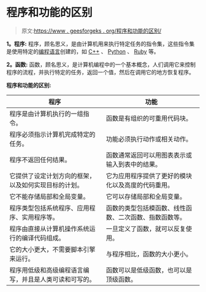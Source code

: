 # 程序和功能的区别

> 原文:[https://www . geesforgeks . org/程序和功能的区别/](https://www.geeksforgeeks.org/difference-between-program-and-function/)

**1。程序:**
程序，顾名思义，是由计算机用来执行特定任务的指令集，这些指令集是使用特定的[编程语言](https://www.geeksforgeeks.org/introduction-to-programming-languages/)创建的，如 [C++](https://www.geeksforgeeks.org/c-plus-plus/) 、 [Python](https://www.geeksforgeeks.org/python-programming-language/) 、 [Ruby](https://www.geeksforgeeks.org/ruby-programming-language/) 等。

**2。函数:**
函数，顾名思义，是计算机编程中的一个基本概念，人们调用它来控制程序的流程，并执行特定的任务，返回一个值，然后在调用它的地方恢复程序。

**程序和功能的区别:**

<center>

| 程序 | 功能 |
| --- | --- |
| 程序是由计算机执行的一组指令。 | 函数是有组织的可重用代码块。 |
| 程序必须指示计算机完成特定的任务。 | 功能必须执行动作或相关动作。 |
| 程序不返回任何结果。 | 函数通常返回可以用图表表示或输入到表中的结果。 |
| 它提供了设定计划方向的框架，以及如何实现目标的计划。 | 它为应用程序提供了更好的模块化以及高度的代码重用。 |
| 它不能存储局部和全局变量。 | 它可以存储局部和全局变量。 |
| 程序类型包括系统程序、应用程序、实用程序等。 | 函数的类型包括模函数、线性函数、二次函数、指数函数等。 |
| 程序由直接从计算机操作系统运行的编译代码组成。 | 一旦定义了函数，就可以反复使用。 |
| 它的大小更大，不需要脚本引擎来运行。 | 与程序相比，函数的大小更小。 |
| 程序用低级和高级编程语言编写，并且是人类可读和可写的。 | 函数可以是低级函数，也可以是顶级函数。 |

</center>